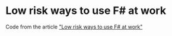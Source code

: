 Low risk ways to use F# at work
===================================

Code from the article ["Low risk ways to use F# at work"](http://fsharpforfunandprofit.com/posts/low-risk-ways-to-use-fsharp-at-work/)

